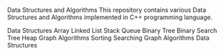 Data Structures and Algorithms
This repository contains various Data Structures and Algorithms implemented in C++ programming language. 

Data Structures
Array
Linked List
Stack
Queue
Binary Tree
Binary Search Tree
Heap
Graph
Algorithms
Sorting
Searching
Graph Algorithms
Data Structures



